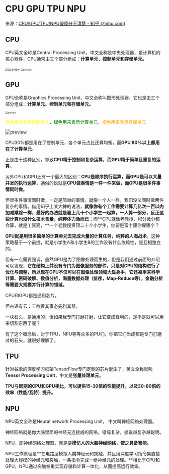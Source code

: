 # CPU GPU TPU NPU

来源：[CPU/GPU/TPU/NPU傻傻分不清楚 - 知乎 (zhihu.com)](https://zhuanlan.zhihu.com/p/101550272)

## CPU

CPU英文全称是Central Processing Unit，中文全称是中央处理器，是计算机的核心器件，CPU通常由三个部分组成：**计算单元、控制单元和存储单元。**

<img src="https://pic2.zhimg.com/v2-d65f155a80f7a1d6e6227d01c7f414a1_r.jpg" alt="preview" style="zoom: 67%;" />

<img src="https://i.loli.net/2021/08/25/MiC7gJOvsKFRN49.jpg" alt="preview" style="zoom:50%;" />

## GPU

GPU全称是Graphics Processing Unit，中文全称叫图形处理器，它也是由三个部分组成：**计算单元、控制单元和存储单元。**

<img src="https://i.loli.net/2021/08/25/db2DQwWXm7LveKg.jpg" alt="preview" style="zoom: 50%;" />

<font color="yellow">黄色用来表示控制单元</font>，<font color="green">绿色用来表示计算单元</font>，<font color="orange">橙色用来表示存储单元</font>

![preview](https://pic4.zhimg.com/v2-005d784787c6e72d75214c3cbe1ea303_r.jpg)

CPU30%都是用在了控制单元，各个单元占比还算均衡，而**GPU 80%以上都用在了计算单元**。

正是由于这种区别，导致**CPU精于控制和复杂运算，而GPU精于简单且重复的运算**。

另外CPU和GPU还有一个最大的区别：**CPU是顺序执行运算，而GPU是可以大量并发的执行运算**，通俗的说就是**CPU做事情是一件一件来做，而GPU是很多件事情同时做**。

但很多件事情同时做，一定是简单的事情，就像一个人一样，我们没法同时做两件复杂的事情。借用知乎上某大神的说法，**就像你有个工作需要计算几亿次一百以内加减乘除一样，最好的办法就是雇上几十个小学生一起算，一人算一部分，反正这些计算也没什么技术含量，纯粹体力活而已**；而**CPU就像老教授，积分微分都会算，就是工资高，**一个老教授资顶二十个小学生，你要是富士康你雇哪个？

**GPU就是用很多简单的计算单元去完成大量的计算任务，纯粹的人海战术**。这种策略基于一个前提，就是小学生A和小学生B的工作没有什么依赖性，是互相独立的。

但有一点需要强调，虽然GPU是为了图像处理而生的，但是我们通过前面的介绍可以发现，**它在结构上并没有专门为图像服务的部件，只是对CPU的结构进行了优化与调整，所以现在GPU不仅可以在图像处理领域大显身手，它还被用来科学计算、密码破解、数值分析，海量数据处理（排序，Map-Reduce等），金融分析等需要大规模并行计算的领域。**

CPU和GPU都是通用芯片。

但古语有云：工欲善其事必先利其器。

一块石头，是通用的，但如果我专门打磨打磨，让它变成锋利的，是不是就可以用来切割东西了呢？

有了这个概念后，对于TPU，NPU等等众多的PU们，你把它们当成都是专门打磨过的石头，就很好理解了。

## TPU 

针对谷歌的深度学习框架TensorFlow专门定制的芯片诞生了，英文全称就叫**Tensor Processing Unit**，中文是**张量处理单元**。

**TPU与同期的CPU和GPU相比，可以提供15-30倍的性能提升，以及30-80倍的效率（性能/瓦特）提升。**

## **NPU**

NPU英文全称是Neural network Processing Unit， 中文叫神经网络处理器。

神经网络就是你大脑里面的神经元连接成的网络，错综复杂，据说越复杂越聪明。

NPU，即神经网络处理器，就是要**模仿人的大脑神经网络，使之具备智能。**

NPU工作原理是**在电路层模拟人类神经元和突触，并且用深度学习指令集直接处理大规模的神经元和突触，一条指令完成一组神经元的处理。**相比于CPU和GPU，NPU通过突触权重实现存储和计算一体化，从而提高运行效率。

